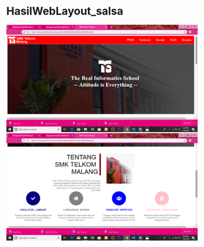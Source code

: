 # HasilWebLayout_salsa
![alt text]( https://github.com/salsagemintang/HasilWebLayout_salsa/blob/master/Screenshot%20(133).png?raw=true)
![alt text]( https://github.com/salsagemintang/HasilWebLayout_salsa/blob/master/Screenshot%20(134).png?raw=true)
